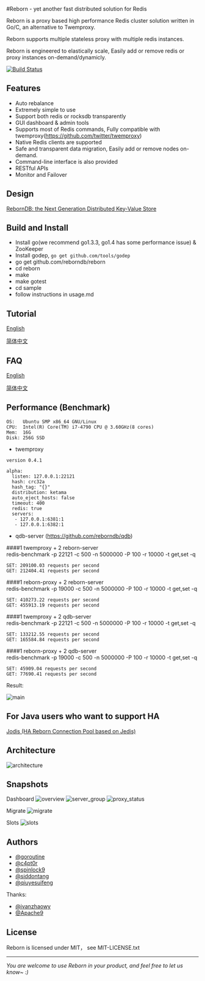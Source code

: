 #Reborn - yet another fast distributed solution for Redis

Reborn is a proxy based high performance Redis cluster solution written in Go/C, an alternative to Twemproxy.

Reborn supports multiple stateless proxy with multiple redis instances.

Reborn is engineered to elastically scale, Easily add or remove redis or proxy instances on-demand/dynamicly.

[![Build Status](https://travis-ci.org/reborndb/reborn.svg)](https://travis-ci.org/reborndb/reborn)

## Features
* Auto rebalance
* Extremely simple to use 
* Support both redis or rocksdb transparently
* GUI dashboard & admin tools 
* Supports most of Redis commands, Fully compatible with twemproxy(https://github.com/twitter/twemproxy)
* Native Redis clients are supported
* Safe and transparent data migration, Easily add or remove nodes on-demand.
* Command-line interface is also provided
* RESTful APIs
* Monitor and Failover

## Design

[RebornDB: the Next Generation Distributed Key-Value Store](https://docs.google.com/document/d/1hJXa0LjMaGYHgL3PeQQu3QMrstxof241OVxbdDKvSbY/edit?usp=sharing)


## Build and Install

* Install go(we recommend go1.3.3, go1.4 has some performance issue) & ZooKeeper
* Install godep, `go get github.com/tools/godep` 
* go get github.com/reborndb/reborn
* cd reborn
* make
* make gotest
* cd sample
* follow instructions in usage.md

## Tutorial

[English](doc/tutorial_en.md)

[简体中文](doc/tutorial_zh.md)

## FAQ

[English](doc/FAQ_en.md)

[简体中文](doc/FAQ_zh.md)

## Performance (Benchmark)
```
OS:   Ubuntu SMP x86_64 GNU/Linux
CPU:  Intel(R) Core(TM) i7-4790 CPU @ 3.60GHz(8 cores)
Mem:  16G
Disk: 256G SSD
```

+ twemproxy

```
version 0.4.1

alpha:
  listen: 127.0.0.1:22121
  hash: crc32a
  hash_tag: "{}"
  distribution: ketama
  auto_eject_hosts: false
  timeout: 400
  redis: true
  servers:
   - 127.0.0.1:6381:1
   - 127.0.0.1:6382:1
```

+ qdb-server (https://github.com/reborndb/qdb)


####1 twemproxy + 2 reborn-server  
  redis-benchmark -p 22121 -c 500 -n 5000000 -P 100 -r 10000 -t get,set -q

```
SET: 209100.03 requests per second
GET: 212404.41 requests per second
```

####1 reborn-proxy + 2 reborn-server  
  redis-benchmark -p 19000 -c 500 -n 5000000 -P 100 -r 10000 -t get,set -q

```
SET: 410273.22 requests per second
GET: 455913.19 requests per second
```

####1 twemproxy + 2 qdb-server  
  redis-benchmark -p 22121 -c 500 -n 5000000 -P 100 -r 10000 -t get,set -q

```
SET: 133212.55 requests per second
GET: 165584.84 requests per second
```
####1 reborn-proxy + 2 qdb-server  
  redis-benchmark -p 19000 -c 500 -n 5000000 -P 100 -r 10000 -t get,set -q

```
SET: 45909.04 requests per second
GET: 77690.41 requests per second
```

Result:  

![main](doc/bench.png)

## For Java users who want to support HA

[Jodis \(HA Reborn Connection Pool based on Jedis\)](extern/jodis)

## Architecture

![architecture](doc/pictures/architecture.png)

## Snapshots

Dashboard
![overview](doc/pictures/snapshot_overview.png)
![server_group](doc/pictures/snapshot_server_group.png)
![proxy_status](doc/pictures/snapshot_proxy_status.png)

Migrate
![migrate](doc/pictures/snapshot_migrate.png)

Slots
![slots](doc/pictures/slots.png)

## Authors

* [@goroutine](https://github.com/ngaut)
* [@c4pt0r](https://github.com/c4pt0r)
* [@spinlock9](https://github.com/spinlock)
* [@siddontang](https://github.com/siddontang)
* [@qiuyesuifeng](https://github.com/qiuyesuifeng)

Thanks:

* [@ivanzhaowy](https://github.com/ivanzhaowy)
* [@Apache9](https://github.com/apache9)

## License

Reborn is licensed under MIT， see MIT-LICENSE.txt

-------------
*You are welcome to use Reborn in your product, and feel free to let us know~ :)*
